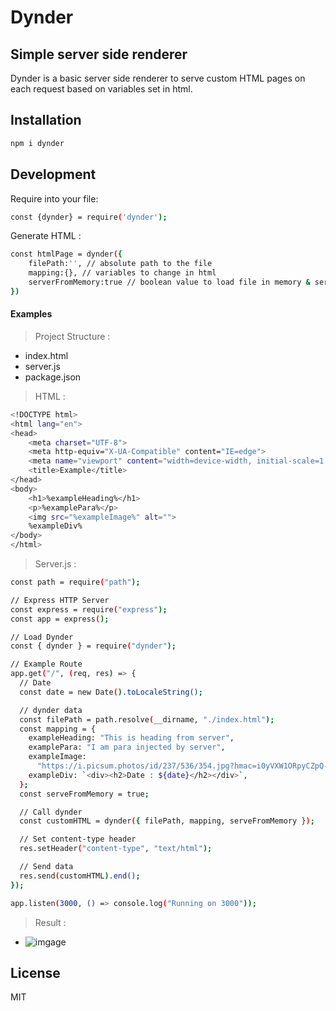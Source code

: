 # Dynder
## Simple server side renderer

Dynder is a basic server side renderer to serve custom HTML pages on each request based on variables set in html. 

## Installation
```sh
npm i dynder
```

## Development

Require into your file:

```sh
const {dynder} = require('dynder');
```

Generate HTML : 

```sh
const htmlPage = dynder({
    filePath:'', // absolute path to the file
    mapping:{}, // variables to change in html
    serverFromMemory:true // boolean value to load file in memory & serve
})
```

#### Examples
> Project Structure : 
- index.html
- server.js
- package.json

> HTML :

```sh
<!DOCTYPE html>
<html lang="en">
<head>
    <meta charset="UTF-8">
    <meta http-equiv="X-UA-Compatible" content="IE=edge">
    <meta name="viewport" content="width=device-width, initial-scale=1.0">
    <title>Example</title>
</head>
<body>
    <h1>%exampleHeading%</h1>
    <p>%examplePara%</p>
    <img src="%exampleImage%" alt="">
    %exampleDiv%
</body>
</html>
```

> Server.js :


```sh
const path = require("path");

// Express HTTP Server
const express = require("express");
const app = express();

// Load Dynder
const { dynder } = require("dynder");

// Example Route
app.get("/", (req, res) => {
  // Date
  const date = new Date().toLocaleString();

  // dynder data
  const filePath = path.resolve(__dirname, "./index.html");
  const mapping = {
    exampleHeading: "This is heading from server",
    examplePara: "I am para injected by server",
    exampleImage:
      "https://i.picsum.photos/id/237/536/354.jpg?hmac=i0yVXW1ORpyCZpQ-CknuyV-jbtU7_x9EBQVhvT5aRr0",
    exampleDiv: `<div><h2>Date : ${date}</h2></div>`,
  };
  const serveFromMemory = true;

  // Call dynder
  const customHTML = dynder({ filePath, mapping, serveFromMemory });

  // Set content-type header
  res.setHeader("content-type", "text/html");

  // Send data
  res.send(customHTML).end();
});

app.listen(3000, () => console.log("Running on 3000"));

```
> Result : 

- ![imgage](https://i.postimg.cc/cL3yjdYP/dynder.jpg)

## License

MIT